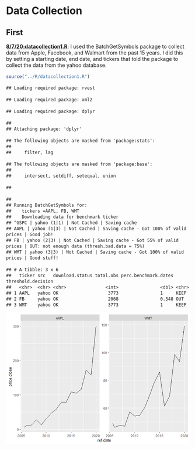 Data Collection
================

## First

[**8/7/20:datacollection1.R**](../R/datacollection1.R): I used the
BatchGetSymbols package to collect data from Apple, Facebook, and
Walmart from the past 15 years. I did this by setting a starting date,
end date, and tickers that told the package to collect the data from the
yahoo database.

``` r
source("../R/datacollection1.R")
```

    ## Loading required package: rvest

    ## Loading required package: xml2

    ## Loading required package: dplyr

    ## 
    ## Attaching package: 'dplyr'

    ## The following objects are masked from 'package:stats':
    ## 
    ##     filter, lag

    ## The following objects are masked from 'package:base':
    ## 
    ##     intersect, setdiff, setequal, union

    ## 

    ## 
    ## Running BatchGetSymbols for:
    ##    tickers =AAPL, FB, WMT
    ##    Downloading data for benchmark ticker
    ## ^GSPC | yahoo (1|1) | Not Cached | Saving cache
    ## AAPL | yahoo (1|3) | Not Cached | Saving cache - Got 100% of valid prices | Good job!
    ## FB | yahoo (2|3) | Not Cached | Saving cache - Got 55% of valid prices | OUT: not enough data (thresh.bad.data = 75%)
    ## WMT | yahoo (3|3) | Not Cached | Saving cache - Got 100% of valid prices | Good stuff!

    ## # A tibble: 3 x 6
    ##   ticker src   download.status total.obs perc.benchmark.dates threshold.decision
    ##   <chr>  <chr> <chr>               <int>                <dbl> <chr>             
    ## 1 AAPL   yahoo OK                   3773                1     KEEP              
    ## 2 FB     yahoo OK                   2068                0.548 OUT               
    ## 3 WMT    yahoo OK                   3773                1     KEEP

![](datacollection_files/figure-gfm/datacollection1-1.png)<!-- -->
